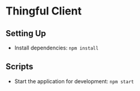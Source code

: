 # Thingful Client

## Setting Up

- Install dependencies: `npm install`

## Scripts

- Start the application for development: `npm start`